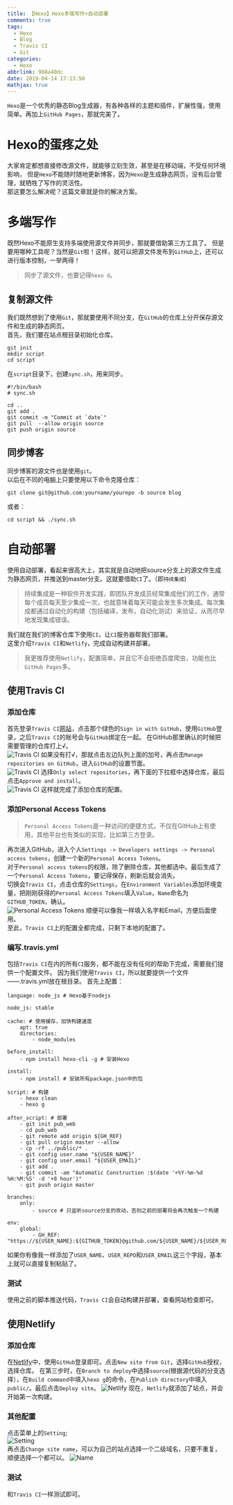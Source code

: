 ```yaml
---
title: 【Hexo】Hexo多端写作+自动部署
comments: true
tags:
  - Hexo
  - Blog
  - Travis CI
  - Git
categories:
  - Hexo
abbrlink: 988a40dc
date: 2019-04-14 17:13:50
mathjax: true
---
```


`Hexo`是一个优秀的静态Blog生成器，有各种各样的主题和插件，扩展性强，使用简单。再加上`GitHub Pages`，那就完美了。
<!-- more -->

# Hexo的蛋疼之处
大家肯定都想直接修改源文件，就能够立刻生效，甚至是在移动端，不受任何环境影响，
但是`Hexo`不能随时随地更新博客，因为`Hexo`是生成静态网页，没有后台管理，就牺牲了写作的灵活性。  
那这要怎么解决呢？这篇文章就是你的解决方案。


# 多端写作
既然Hexo不能原生支持多端使用源文件并同步，那就要借助第三方工具了。
但是要用哪种工具呢？当然是`Git`啦！这样，就可以把源文件发布到`GitHub`上，还可以进行版本控制，一举两得！  

> 同步了源文件，也要记得`hexo d`。

## 复制源文件
我们既然想到了使用`Git`，那就要使用不同分支，在`GitHub`的仓库上分开保存源文件和生成的静态网页。  
首先，我们要在站点根目录初始化仓库。

    git init
    mkdir script
    cd script

在`script`目录下，创建`sync.sh`，用来同步。

    #!/bin/bash
    # sync.sh
    
    cd ..
    git add .
    git commit -m "Commit at `date`"
    git pull  --allow origin source
    git push origin source

## 同步博客
同步博客的源文件也是使用`git`。  
以后在不同的电脑上只要使用以下命令克隆仓库：

    git clone git@github.com:yourname/yourepo -b source blog

或者：

    cd script && ./sync.sh

# 自动部署
使用自动部署，看起来很高大上，其实就是自动地把source分支上的源文件生成为静态网页，并推送到master分支。这就要借助`CI`了。（即`持续集成`)

> 持续集成是一种软件开发实践，即团队开发成员经常集成他们的工作，通常每个成员每天至少集成一次，也就意味着每天可能会发生多次集成。每次集成都通过自动化的构建（包括编译，发布，自动化测试）来验证，从而尽早地发现集成错误。

我们就在我们的博客仓库下使用`CI`，让`CI`服务器帮我们部署。  
这里介绍`Travis CI`和`Netlify`，完成自动构建并部署。  
> 我更推荐使用`Netlify`，配置简单，并且它不会拒绝百度爬虫，功能也比`GitHub Pages`多。

## 使用Travis CI
### 添加仓库
首先登录`Travis CI`[网站](https://travis-ci.com)，点击那个绿色的`Sign in with GitHub`，使用`GitHub`登录，之后`Travis CI`的账号会与`GitHub`绑定在一起。
在GitHub那里确认的时候把需要管理的仓库打上√。  
![Travis CI](/images/posts/988a40dc-1.png)
如果没有打√，那就点击左边队列上面的加号，再点击`Manage repositories on GitHub`，进入`GitHub`的设置节面。  
![Travis CI](/images/posts/988a40dc-2.png)
选择`Only select repositories`，再下面的下拉框中选择仓库，最后点击`Approve and install`。  
![Travis CI](/images/posts/988a40dc-3.png)
这样就完成了添加仓库的配置。

### 添加Personal Access Tokens
> `Personal Access Tokens`是一种访问的便捷方式，不仅在GitHub上有使用，其他平台也有类似的实现，比如第三方登录。

再次进入GitHub，进入个人`Settings -> Developers settings -> Personal access tokens`，创建一个新的`Personal Access Tokens`。  
对于`Personal access tokens`的权限，除了删除仓库，其他都选中。最后生成了一个`Personal Access Tokens`，要记得保存，刷新后就会消失。  
切换会`Travis CI`，点击仓库的`Settings`，在`Environment Variables`添加环境变量，把刚刚获得的`Personal Access Tokens`填入`Value`，`Name`命名为`GITHUB_TOKEN`，确认。  
![Personal Access Tokens](/images/posts/988a40dc-4.png)
顺便可以像我一样填入名字和Email，方便后面使用。  
至此，`Travis CI`上的配置全都完成，只剩下本地的配置了。

### 编写.travis.yml
包括`Travis CI`在内的所有`CI`服务，都不能在没有任何的帮助下完成，需要我们提供一个配置文件。
因为我们使用`Travis CI`，所以就要提供一个文件——.travis.yml放在根目录。
首先上配置：

    language: node_js # Hexo基于nodejs
    
    node_js: stable
    
    cache: # 使用缓存，加快构建速度
        apt: true
        directories:
            - node_modules 
    
    before_install:
        - npm install hexo-cli -g # 安装Hexo
    
    install:
        - npm install # 安装所有package.json中的包
    
    script: # 构建
        - hexo clean 
        - hexo g
    
    after_script: # 部署
        - git init pub_web
        - cd pub_web
        - git remote add origin ${GH_REF}
        - git pull origin master --allow
        - cp -rf ../public/* . 
        - git config user.name "${USER_NAME}"
        - git config user.email "${USER_EMAIL}"
        - git add .
        - git commit -am "Automatic Construction :$(date '+%Y-%m-%d %H:%M:%S' -d '+8 hour')"
        - git push origin master
    
    branches:
        only:
            - source # 只监听source分支的改动，否则之前的部署将会再次触发一个构建
    
    env:
        global:
            - GH_REF: "https://${USER_NAME}:${GITHUB_TOKEN}@github.com/${USER_NAME}/${USER_REPO}" 
    
如果你有像我一样添加了`USER_NAME`、`USER_REPO`和`USER_EMAIL`这三个字段，基本上就可以直接复制粘贴了。

### 测试
使用之前的脚本推送代码，`Travis CI`会自动构建并部署，查看网站检查即可。

## 使用Netlify
### 添加仓库
在[Netlify](https://netlify.com)中，使用`GitHub`登录即可。点击`New site from Git`，选择`GitHub`授权，选择仓库。
在第三步时，在`Branch to deploy`中选择`source`(根据源代码的分支选择），在`Build command`中填入`hexo g`的命令，在`Publish directory`中填入`public/`。最后点击`Deploy site`。 
![Netlify](imapes/posts/988a40dc-5.png)
现在，`Netlify`就添加了站点，并会开始第一次构建。

### 其他配置
点击菜单上的`Setting`;  
![Setting](images/posts/988a40dc-6.png)  
再点击`Change site name`，可以为自己的站点选择一个二级域名，只要不重复，顺便选择一个都可以。
![Name](images/posts/988a40dc-7.png)

### 测试
和`Travis CI`一样测试即可。

